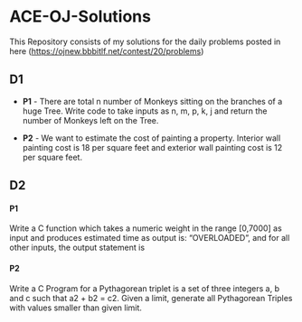 # ACE-OJ-Solutions
This Repository consists of my solutions for the daily problems posted in here (https://ojnew.bbbitlf.net/contest/20/problems)
## D1
- **P1** -
There are total n number of Monkeys sitting on the branches of a huge Tree. 
Write code to take inputs as n, m, p, k, j and return  the number of Monkeys left on the Tree.

- **P2** -
We want to estimate the cost of painting a property.
Interior wall painting cost is 18 per square feet and
exterior wall painting cost is 12 per square feet.

## D2
#### P1
Write a C function which takes a numeric weight in the range [0,7000] as input and produces estimated time as output is: “OVERLOADED”, and for all other inputs, the output statement is
#### P2
Write a C Program for a Pythagorean triplet is a set of three integers a, b and c such that a2 + b2 = c2. Given a limit, generate all Pythagorean Triples with values smaller than given limit.
